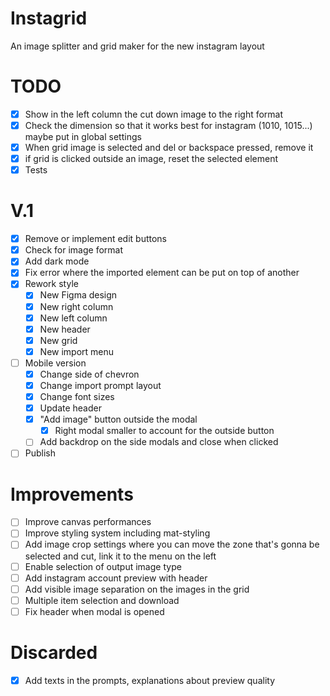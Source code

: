 # Instagrid
An image splitter and grid maker for the new instagram layout

# TODO
- [x] Show in the left column the cut down image to the right format
- [x] Check the dimension so that it works best for instagram (1010, 1015...) maybe put in global settings
- [x] When grid image is selected and del or backspace pressed, remove it
- [x] if grid is clicked outside an image, reset the selected element
- [x] Tests

# V.1
- [x] Remove or implement edit buttons
- [x] Check for image format
- [x] Add dark mode
- [x] Fix error where the imported element can be put on top of another
- [x] Rework style
  - [x] New Figma design
  - [x] New right column
  - [x] New left column
  - [x] New header
  - [x] New grid
  - [x] New import menu
- [ ] Mobile version
  - [x] Change side of chevron
  - [x] Change import prompt layout
  - [x] Change font sizes
  - [x] Update header
  - [x] "Add image" button outside the modal
    - [x] Right modal smaller to account for the outside button
  - [ ] Add backdrop on the side modals and close when clicked
- [ ] Publish

# Improvements
- [ ] Improve canvas performances
- [ ] Improve styling system including mat-styling
- [ ] Add image crop settings where you can move the zone that's gonna be selected and cut, link it to the menu on the left
- [ ] Enable selection of output image type
- [ ] Add instagram account preview with header
- [ ] Add visible image separation on the images in the grid
- [ ] Multiple item selection and download
- [ ] Fix header when modal is opened   

# Discarded
- [x] Add texts in the prompts, explanations about preview quality